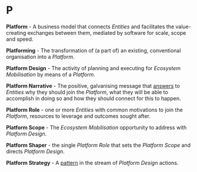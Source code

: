 # P



**Platform** _-_ A business model that connects _Entities_ and facilitates the value-creating exchanges between them, mediated by software for scale, scope and speed.

**Platforming** - The transformation of \(a part of\) an existing, conventional organisation into a _Platform_.

**Platform Design** - The activity of planning and executing for _Ecosystem Mobilisation_ by means of a _Platform_.

**Platform Narrative** - The positive, galvanising message that [answers](http://www.marketingjournal.org/the-power-of-company-narratives-john-hagel/) to _Entities_ why they should join the _Platform_, what they will be able to accomplish in doing so and how they should connect for this to happen. 

**Platform Role** - one or more _Entities_ with common motivations to join the _Platform_, resources to leverage and outcomes sought after.

**Platform Scope** - The _Ecosystem Mobilisation_ opportunity to address with _Platform Design_.

**Platform Shaper** - the single _Platform Role_ that sets the _Platform Scope_ and directs _Platform Design_.

**Platform Strategy** - A [pattern](https://www.ifm.eng.cam.ac.uk/research/dstools/mintzbergs-5-ps-for-strategy/) in the stream of _Platform Design_ actions.

